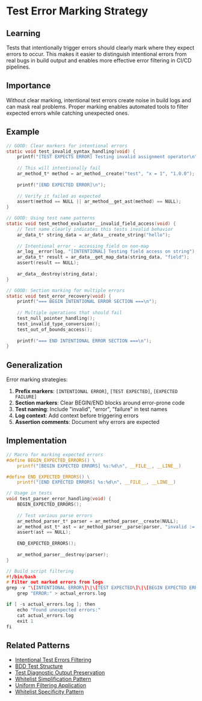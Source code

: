 # Test Error Marking Strategy

## Learning
Tests that intentionally trigger errors should clearly mark where they expect errors to occur. This makes it easier to distinguish intentional errors from real bugs in build output and enables more effective error filtering in CI/CD pipelines.

## Importance
Without clear marking, intentional test errors create noise in build logs and can mask real problems. Proper marking enables automated tools to filter expected errors while catching unexpected ones.

## Example
```c
// GOOD: Clear markers for intentional errors
static void test_invalid_syntax_handling(void) {
    printf("[TEST EXPECTS ERROR] Testing invalid assignment operator\n");
    
    // This will intentionally fail
    ar_method_t* method = ar_method__create("test", "x = 1", "1.0.0");  // BAD: Invalid syntax
    
    printf("[END EXPECTED ERROR]\n");
    
    // Verify it failed as expected
    assert(method == NULL || ar_method__get_ast(method) == NULL);
}

// GOOD: Using test name patterns
static void test_method_evaluator__invalid_field_access(void) {
    // Test name clearly indicates this tests invalid behavior
    ar_data_t* string_data = ar_data__create_string("hello");
    
    // Intentional error - accessing field on non-map
    ar_log__error(log, "[INTENTIONAL] Testing field access on string");
    ar_data_t* result = ar_data__get_map_data(string_data, "field");
    assert(result == NULL);
    
    ar_data__destroy(string_data);
}

// GOOD: Section marking for multiple errors
static void test_error_recovery(void) {
    printf("=== BEGIN INTENTIONAL ERROR SECTION ===\n");
    
    // Multiple operations that should fail
    test_null_pointer_handling();
    test_invalid_type_conversion();
    test_out_of_bounds_access();
    
    printf("=== END INTENTIONAL ERROR SECTION ===\n");
}
```

## Generalization
Error marking strategies:
1. **Prefix markers**: `[INTENTIONAL ERROR]`, `[TEST EXPECTED]`, `[EXPECTED FAILURE]`
2. **Section markers**: Clear BEGIN/END blocks around error-prone code
3. **Test naming**: Include "invalid", "error", "failure" in test names
4. **Log context**: Add context before triggering errors
5. **Assertion comments**: Document why errors are expected

## Implementation
```c
// Macro for marking expected errors
#define BEGIN_EXPECTED_ERRORS() \
    printf("[BEGIN EXPECTED ERRORS] %s:%d\n", __FILE__, __LINE__)

#define END_EXPECTED_ERRORS() \
    printf("[END EXPECTED ERRORS] %s:%d\n", __FILE__, __LINE__)

// Usage in tests
void test_parser_error_handling(void) {
    BEGIN_EXPECTED_ERRORS();
    
    // Test various parse errors
    ar_method_parser_t* parser = ar_method_parser__create(NULL);
    ar_method_ast_t* ast = ar_method_parser__parse(parser, "invalid := syntax :=");
    assert(ast == NULL);
    
    END_EXPECTED_ERRORS();
    
    ar_method_parser__destroy(parser);
}

// Build script filtering
#!/bin/bash
# Filter out marked errors from logs
grep -v "\[INTENTIONAL ERROR\]\|\[TEST EXPECTED\]\|\[BEGIN EXPECTED ERRORS\]" logs/test.log | \
    grep "ERROR:" > actual_errors.log

if [ -s actual_errors.log ]; then
    echo "Found unexpected errors:"
    cat actual_errors.log
    exit 1
fi
```

## Related Patterns
- [Intentional Test Errors Filtering](intentional-test-errors-filtering.md)
- [BDD Test Structure](bdd-test-structure.md)
- [Test Diagnostic Output Preservation](test-diagnostic-output-preservation.md)
- [Whitelist Simplification Pattern](whitelist-simplification-pattern.md)
- [Uniform Filtering Application](uniform-filtering-application.md)
- [Whitelist Specificity Pattern](whitelist-specificity-pattern.md)